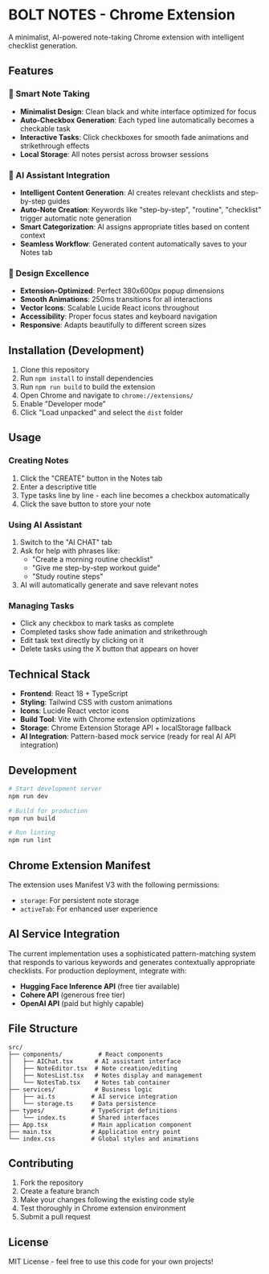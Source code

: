 # BOLT NOTES - Chrome Extension

A minimalist, AI-powered note-taking Chrome extension with intelligent checklist generation.

## Features

### 📝 Smart Note Taking
- **Minimalist Design**: Clean black and white interface optimized for focus
- **Auto-Checkbox Generation**: Each typed line automatically becomes a checkable task
- **Interactive Tasks**: Click checkboxes for smooth fade animations and strikethrough effects
- **Local Storage**: All notes persist across browser sessions

### 🤖 AI Assistant Integration
- **Intelligent Content Generation**: AI creates relevant checklists and step-by-step guides
- **Auto-Note Creation**: Keywords like "step-by-step", "routine", "checklist" trigger automatic note generation
- **Smart Categorization**: AI assigns appropriate titles based on content context
- **Seamless Workflow**: Generated content automatically saves to your Notes tab

### 🎨 Design Excellence
- **Extension-Optimized**: Perfect 380x600px popup dimensions
- **Smooth Animations**: 250ms transitions for all interactions
- **Vector Icons**: Scalable Lucide React icons throughout
- **Accessibility**: Proper focus states and keyboard navigation
- **Responsive**: Adapts beautifully to different screen sizes

## Installation (Development)

1. Clone this repository
2. Run `npm install` to install dependencies
3. Run `npm run build` to build the extension
4. Open Chrome and navigate to `chrome://extensions/`
5. Enable "Developer mode"
6. Click "Load unpacked" and select the `dist` folder

## Usage

### Creating Notes
1. Click the "CREATE" button in the Notes tab
2. Enter a descriptive title
3. Type tasks line by line - each line becomes a checkbox automatically
4. Click the save button to store your note

### Using AI Assistant
1. Switch to the "AI CHAT" tab
2. Ask for help with phrases like:
   - "Create a morning routine checklist"
   - "Give me step-by-step workout guide"
   - "Study routine steps"
3. AI will automatically generate and save relevant notes

### Managing Tasks
- Click any checkbox to mark tasks as complete
- Completed tasks show fade animation and strikethrough
- Edit task text directly by clicking on it
- Delete tasks using the X button that appears on hover

## Technical Stack

- **Frontend**: React 18 + TypeScript
- **Styling**: Tailwind CSS with custom animations
- **Icons**: Lucide React vector icons
- **Build Tool**: Vite with Chrome extension optimizations
- **Storage**: Chrome Extension Storage API + localStorage fallback
- **AI Integration**: Pattern-based mock service (ready for real AI API integration)

## Development

```bash
# Start development server
npm run dev

# Build for production
npm run build

# Run linting
npm run lint
```

## Chrome Extension Manifest

The extension uses Manifest V3 with the following permissions:
- `storage`: For persistent note storage
- `activeTab`: For enhanced user experience

## AI Service Integration

The current implementation uses a sophisticated pattern-matching system that responds to various keywords and generates contextually appropriate checklists. For production deployment, integrate with:

- **Hugging Face Inference API** (free tier available)
- **Cohere API** (generous free tier)
- **OpenAI API** (paid but highly capable)

## File Structure

```
src/
├── components/          # React components
│   ├── AIChat.tsx      # AI assistant interface
│   ├── NoteEditor.tsx  # Note creation/editing
│   ├── NotesList.tsx   # Notes display and management
│   └── NotesTab.tsx    # Notes tab container
├── services/           # Business logic
│   ├── ai.ts          # AI service integration
│   └── storage.ts     # Data persistence
├── types/             # TypeScript definitions
│   └── index.ts       # Shared interfaces
├── App.tsx            # Main application component
├── main.tsx           # Application entry point
└── index.css          # Global styles and animations
```

## Contributing

1. Fork the repository
2. Create a feature branch
3. Make your changes following the existing code style
4. Test thoroughly in Chrome extension environment
5. Submit a pull request

## License

MIT License - feel free to use this code for your own projects!